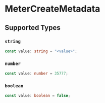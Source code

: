 # MeterCreateMetadata


## Supported Types

### `string`

```typescript
const value: string = "<value>";
```

### `number`

```typescript
const value: number = 35777;
```

### `boolean`

```typescript
const value: boolean = false;
```

